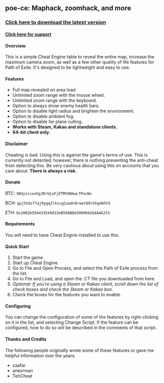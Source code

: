 ## poe-ce: Maphack, zoomhack, and more

### [Click here to download the latest version](https://github.com/m4p3r/poe-ce/raw/master/ct/maper_CE_3.11.0.zip)

#### [Click here for support](https://www.ownedcore.com/forums/showthread.php?p=4216273)

#### Overview

This is a simple Cheat Engine table to reveal the entire map, increase the maximum camera zoom, as well as a few other quality of life features for Path of Exile. It's designed to be lightweight and easy to use.


#### Features

* Full map revealed on area load.
* Unlimited zoom range with the mouse wheel.
* Unlimited zoom range with the keyboard.
* Option to always show enemy health bars.
* Option to disable light radius and brighten the environment.
* Option to disable ambient fog.
* Option to disable far plane culling.
* **Works with Steam, Kakao and standalone clients.**
* **64-bit client only.**


#### Disclaimer

Cheating is bad. Using this is against the game's terms of use. This is currently not detected; however, there is nothing preventing the anti-cheat from detecting this. Be very cautious about using this on accounts that you care about. **There is always a risk.**


#### Donate

BTC: `38UyzsixuhgJRrUjuFjETMt6NkwLfPocWu`

BCH: `qpjhtdsf7aj9ygq2lkscg2zwdn8rwwt89chhgdmht5`

ETH: `0x2002b594433549d33eB594B8e590904164A46253`


#### Requirements

You will need to have Cheat Engine installed to use this.


#### Quick Start

1. Start the game.
2. Start up Cheat Engine.
3. Go to File and Open Process, and select the Path of Exile process from the list.
4. Go to File and Load, and open the .CT file you downloaded from here.
5. *Optional: If you're using a Steam or Kakao client, scroll down the list of check boxes and check the Steam or Kakao box.*
6. Check the boxes for the features you want to enable.


#### Configuring

You can change the configuration of some of the features by right-clicking on it in the list, and selecting Change Script. If the feature can be configured, how to do so will be described in the comments of that script.


#### Thanks and Credits

The following people originally wrote some of these features or gave me helpful information over the years.

* zaafar
* ankorman
* TehCheat
